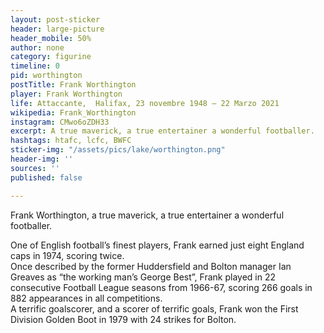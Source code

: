 ```yaml
---
layout: post-sticker
header: large-picture
header_mobile: 50%
author: none
category: figurine
timeline: 0
pid: worthington
postTitle: Frank Worthington
player: Frank Worthington
life: Attaccante,  Halifax, 23 novembre 1948 – 22 Marzo 2021
wikipedia: Frank_Worthington
instagram: CMwo6oZDH33
excerpt: A true maverick, a true entertainer a wonderful footballer.
hashtags: htafc, lcfc, BWFC
sticker-img: "/assets/pics/lake/worthington.png"
header-img: ''
sources: ''
published: false

---
```

Frank Worthington, a true maverick, a true entertainer a wonderful footballer.  
  
One of English football’s finest players, Frank earned just eight England caps in 1974, scoring twice.  
Once described by the former Huddersfield and Bolton manager Ian Greaves as “the working man’s George Best”, Frank played in 22 consecutive Football League seasons from 1966-67, scoring 266 goals in 882 appearances in all competitions.  
A terrific goalscorer, and a scorer of terrific goals, Frank won the First Division Golden Boot in 1979 with 24 strikes for Bolton.